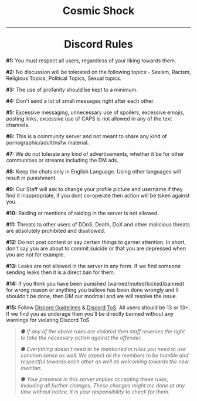 </div>
<div align="center">
<h1>Cosmic Shock <hr> Discord Rules</h1>
</div>

**#1:** You must respect all users, regardless of your liking towards them.

**#2:** No discussion will be tolerated on the following topics:- Sexism, Racism, Religious Topics, Political Topics, Sexual topics.

**#3:** The use of profanity should be kept to a minimum.

**#4:** Don't send a lot of small messages right after each other.

**#5:** Excessive messaging, unnecessary use of spoilers, excessive emojis, posting links, excessive use of CAPS is not allowed in any of the text channels.

**#6:** This is a community server and not meant to share any kind of pornographic/adult/nsfw material.

**#7:** We do not tolerate any kind of advertisements, whether it be for other communities or streams including the DM ads.

**#8:** Keep the chats only in English Language. Using other languages will result in punishment.

**#9:** Our Staff will ask to change your profile picture and username if they find it inappropriate, if you dont co-operate then action will be tsken against you.

**#10:** Raiding or mentions of raiding in the server is not allowed.

**#11:** Threats to other users of DDoS, Death, DoX and other malicious threats are absolutely prohibited and disallowed.

**#12:** Do not post content or say certain things to garner attention. In short, don't say you are about to commit suicide or that you are depressed when you are not for example.

**#13:** Leaks are not allowed in the server in any form. If we find someone sending leaks then it is a direct ban for them.

**#14:** If you think you have been punished (warned/muted/kicked/banned) for wrong reason or anything you believe has been done wrongly and it shouldn't be done, then DM our modmail and we will resolve the issue.

**#15:** Follow [Discord Guidelines](https://discordapp.com/guidelines) & [Discord ToS](https://discordapp.com/terms). All users should be 13 or 13+. If we find you as underage then you'll be directly banned without any warnings for violating Discord ToS.


> *●  If any of the above rules are violated then staff reserves the right to take the necessary action against the offender.*
> 
> *●  Everything doesn't need to be mentioned in rules you need to use  common sense as well. We expect all the members to be humble and respectful towards each other as well as welcoming towards the new member.*
>
> *●  Your presence in this server implies accepting these rules, including all further changes. These changes might me done at any time without notice, it is your responsibility to check for them.*
